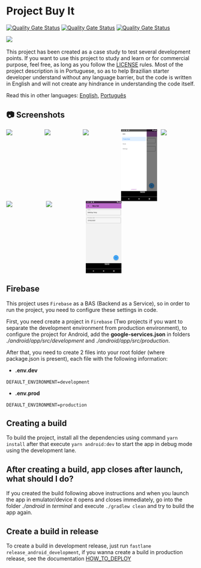 # Project Buy It

[![Quality Gate Status](https://sonarcloud.io/api/project_badges/measure?project=salomaoluiz_BuyIt&metric=alert_status)](https://sonarcloud.io/dashboard?id=salomaoluiz_BuyIt)
[![Quality Gate Status](https://sonarcloud.io/api/project_badges/measure?project=salomaoluiz_BuyIt&metric=code_smells)](https://sonarcloud.io/project/issues?id=salomaoluiz_BuyIt&resolved=false&types=CODE_SMELL)
[![Quality Gate Status](https://sonarcloud.io/api/project_badges/measure?project=salomaoluiz_BuyIt&metric=coverage)](https://sonarcloud.io/component_measures?id=salomaoluiz_BuyIt&metric=coverage&view=list)

<div style="display: flex; width: 200px">
<a href="https://www.buymeacoffee.com/salomaoluiz"><img src="https://img.buymeacoffee.com/button-api/?text=Buy me a coffee&emoji=&slug=salomaoluiz&button_colour=FFDD00&font_colour=000000&font_family=Cookie&outline_colour=000000&coffee_colour=ffffff"></a>
</div>

This project has been created as a case study to test several development points. If you want to use this project to study and learn or for commercial purpose, feel free, as long as you follow the [LICENSE](https://github.com/salomaoluiz/BuyIt/blob/main/LICENSE) rules. Most of the project description is in Portuguese, so as to help Brazilian starter developer understand without any language barrier, but the code is written in English and will not create any hindrance in understanding the code itself.

Read this in other languages: [English](README.en.md), [Português](README.md)

## :camera: Screenshots

<div style="display:flex;" >
  <img src=".github/screenshots/1.jpg" width="19%" >
  <img src=".github/screenshots/2.jpg" style="margin-left:10px;" width="19%" >
  <img src=".github/screenshots/3.jpg" style="margin-left:10px;" width="19%" >
  <img src=".github/screenshots/4.jpg" style="margin-left:10px;" width="19%" >
  <img src=".github/screenshots/5.jpg" style="margin-left:10px;" width="19%" >
</div>

<div style="display:flex;" >
  <img src=".github/screenshots/6.jpg" width="19%" >
  <img src=".github/screenshots/7.jpg" style="margin-left:10px;" width="19%" >
  <img src=".github/screenshots/8.jpg" style="margin-left:10px;" width="19%" >
</div>

## Firebase

This project uses `Firebase` as a BAS (Backend as a Service), so in order to run the project, you need to configure these settings in code.

First, you need create a project in `Firebase` (Two projects if you want to separate the development environment from production environment), to configure the project for Android, add the **google-services.json** in folders _./android/app/src/development_ and _./android/app/src/production_.

After that, you need to create 2 files into your root folder (where package.json is present), each file with the following information:

- **.env.dev**

```
DEFAULT_ENVIRONMENT=development
```

- **.env.prod**

```
DEFAULT_ENVIRONMENT=production
```

## Creating a build

To build the project, install all the dependencies using command `yarn install` after that execute `yarn android:dev` to start the app in debug mode using the development lane.

## After creating a build, app closes after launch, what should I do?

If you created the build following above instructions and when you launch the app in emulator/device it opens and closes immediately, go into the folder _./android_ in _terminal_ and execute `./gradlew clean` and try to build the app again.

## Create a build in release

To create a build in development release, just run `fastlane release_android_development`, if you wanna create a build in production release, see the documentation [HOW_TO_DEPLOY](https://github.com/salomaoluiz/BuyIt/blob/main/fastlane/HOW_TO_DEPLOY.en.md)
